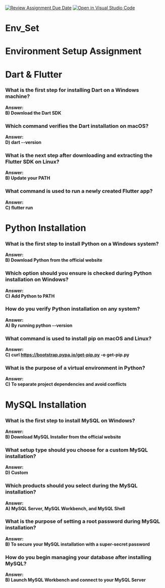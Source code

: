[![Review Assignment Due Date](https://classroom.github.com/assets/deadline-readme-button-22041afd0340ce965d47ae6ef1cefeee28c7c493a6346c4f15d667ab976d596c.svg)](https://classroom.github.com/a/vnsr1XuU)
[![Open in Visual Studio Code](https://classroom.github.com/assets/open-in-vscode-2e0aaae1b6195c2367325f4f02e2d04e9abb55f0b24a779b69b11b9e10269abc.svg)](https://classroom.github.com/online_ide?assignment_repo_id=15713512&assignment_repo_type=AssignmentRepo)
# Env_Set

# Environment Setup Assignment

# Dart & Flutter

### What is the first step for installing Dart on a Windows machine?
**Answer:**  
**B) Download the Dart SDK**

### Which command verifies the Dart installation on macOS?
**Answer:**  
**D) dart --version**

### What is the next step after downloading and extracting the Flutter SDK on Linux?
**Answer:**  
**B) Update your PATH**

### What command is used to run a newly created Flutter app?
**Answer:**  
**C) flutter run**

# Python Installation

### What is the first step to install Python on a Windows system?
**Answer:**  
**B) Download Python from the official website**

### Which option should you ensure is checked during Python installation on Windows?
**Answer:**  
**C) Add Python to PATH**

### How do you verify Python installation on any system?
**Answer:**  
**A) By running python --version**

### What command is used to install pip on macOS and Linux?
**Answer:**  
**C) curl https://bootstrap.pypa.io/get-pip.py -o get-pip.py**

### What is the purpose of a virtual environment in Python?
**Answer:**  
**C) To separate project dependencies and avoid conflicts**

# MySQL Installation

### What is the first step to install MySQL on Windows?
**Answer:**  
**B) Download MySQL Installer from the official website**

### What setup type should you choose for a custom MySQL installation?
**Answer:**  
**D) Custom**

### Which products should you select during the MySQL installation?
**Answer:**  
**A) MySQL Server, MySQL Workbench, and MySQL Shell**

### What is the purpose of setting a root password during MySQL installation?
**Answer:**  
**B) To secure your MySQL installation with a super-secret password**

### How do you begin managing your database after installing MySQL?
**Answer:**  
**B) Launch MySQL Workbench and connect to your MySQL Server**
